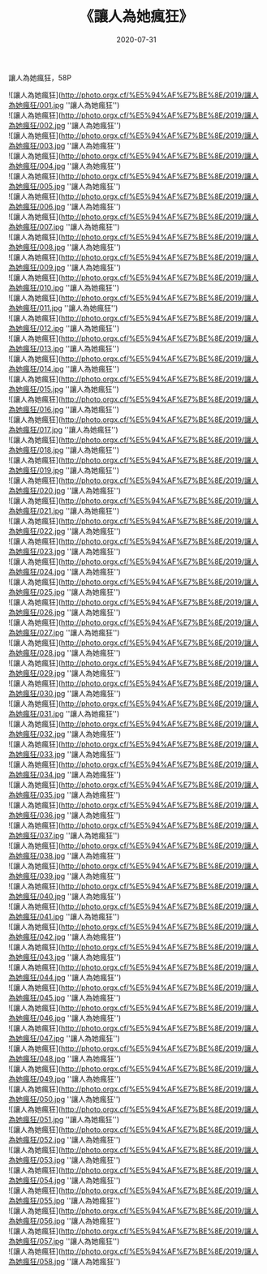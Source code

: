 ﻿---
layout: post
title:  《讓人為她瘋狂》
date:   2020-07-31
img: http://photo.orgx.cf/%E5%94%AF%E7%BE%8E/2019/讓人為她瘋狂/000.jpg
categories: [美女, 清纯, 唯美]
---

讓人為她瘋狂，58P

![讓人為她瘋狂](http://photo.orgx.cf/%E5%94%AF%E7%BE%8E/2019/讓人為她瘋狂/001.jpg ''讓人為她瘋狂'') <br>
![讓人為她瘋狂](http://photo.orgx.cf/%E5%94%AF%E7%BE%8E/2019/讓人為她瘋狂/002.jpg ''讓人為她瘋狂'') <br>
![讓人為她瘋狂](http://photo.orgx.cf/%E5%94%AF%E7%BE%8E/2019/讓人為她瘋狂/003.jpg ''讓人為她瘋狂'') <br>
![讓人為她瘋狂](http://photo.orgx.cf/%E5%94%AF%E7%BE%8E/2019/讓人為她瘋狂/004.jpg ''讓人為她瘋狂'') <br>
![讓人為她瘋狂](http://photo.orgx.cf/%E5%94%AF%E7%BE%8E/2019/讓人為她瘋狂/005.jpg ''讓人為她瘋狂'') <br>
![讓人為她瘋狂](http://photo.orgx.cf/%E5%94%AF%E7%BE%8E/2019/讓人為她瘋狂/006.jpg ''讓人為她瘋狂'') <br>
![讓人為她瘋狂](http://photo.orgx.cf/%E5%94%AF%E7%BE%8E/2019/讓人為她瘋狂/007.jpg ''讓人為她瘋狂'') <br>
![讓人為她瘋狂](http://photo.orgx.cf/%E5%94%AF%E7%BE%8E/2019/讓人為她瘋狂/008.jpg ''讓人為她瘋狂'') <br>
![讓人為她瘋狂](http://photo.orgx.cf/%E5%94%AF%E7%BE%8E/2019/讓人為她瘋狂/009.jpg ''讓人為她瘋狂'') <br>
![讓人為她瘋狂](http://photo.orgx.cf/%E5%94%AF%E7%BE%8E/2019/讓人為她瘋狂/010.jpg ''讓人為她瘋狂'') <br>
![讓人為她瘋狂](http://photo.orgx.cf/%E5%94%AF%E7%BE%8E/2019/讓人為她瘋狂/011.jpg ''讓人為她瘋狂'') <br>
![讓人為她瘋狂](http://photo.orgx.cf/%E5%94%AF%E7%BE%8E/2019/讓人為她瘋狂/012.jpg ''讓人為她瘋狂'') <br>
![讓人為她瘋狂](http://photo.orgx.cf/%E5%94%AF%E7%BE%8E/2019/讓人為她瘋狂/013.jpg ''讓人為她瘋狂'') <br>
![讓人為她瘋狂](http://photo.orgx.cf/%E5%94%AF%E7%BE%8E/2019/讓人為她瘋狂/014.jpg ''讓人為她瘋狂'') <br>
![讓人為她瘋狂](http://photo.orgx.cf/%E5%94%AF%E7%BE%8E/2019/讓人為她瘋狂/015.jpg ''讓人為她瘋狂'') <br>
![讓人為她瘋狂](http://photo.orgx.cf/%E5%94%AF%E7%BE%8E/2019/讓人為她瘋狂/016.jpg ''讓人為她瘋狂'') <br>
![讓人為她瘋狂](http://photo.orgx.cf/%E5%94%AF%E7%BE%8E/2019/讓人為她瘋狂/017.jpg ''讓人為她瘋狂'') <br>
![讓人為她瘋狂](http://photo.orgx.cf/%E5%94%AF%E7%BE%8E/2019/讓人為她瘋狂/018.jpg ''讓人為她瘋狂'') <br>
![讓人為她瘋狂](http://photo.orgx.cf/%E5%94%AF%E7%BE%8E/2019/讓人為她瘋狂/019.jpg ''讓人為她瘋狂'') <br>
![讓人為她瘋狂](http://photo.orgx.cf/%E5%94%AF%E7%BE%8E/2019/讓人為她瘋狂/020.jpg ''讓人為她瘋狂'') <br>
![讓人為她瘋狂](http://photo.orgx.cf/%E5%94%AF%E7%BE%8E/2019/讓人為她瘋狂/021.jpg ''讓人為她瘋狂'') <br>
![讓人為她瘋狂](http://photo.orgx.cf/%E5%94%AF%E7%BE%8E/2019/讓人為她瘋狂/022.jpg ''讓人為她瘋狂'') <br>
![讓人為她瘋狂](http://photo.orgx.cf/%E5%94%AF%E7%BE%8E/2019/讓人為她瘋狂/023.jpg ''讓人為她瘋狂'') <br>
![讓人為她瘋狂](http://photo.orgx.cf/%E5%94%AF%E7%BE%8E/2019/讓人為她瘋狂/024.jpg ''讓人為她瘋狂'') <br>
![讓人為她瘋狂](http://photo.orgx.cf/%E5%94%AF%E7%BE%8E/2019/讓人為她瘋狂/025.jpg ''讓人為她瘋狂'') <br>
![讓人為她瘋狂](http://photo.orgx.cf/%E5%94%AF%E7%BE%8E/2019/讓人為她瘋狂/026.jpg ''讓人為她瘋狂'') <br>
![讓人為她瘋狂](http://photo.orgx.cf/%E5%94%AF%E7%BE%8E/2019/讓人為她瘋狂/027.jpg ''讓人為她瘋狂'') <br>
![讓人為她瘋狂](http://photo.orgx.cf/%E5%94%AF%E7%BE%8E/2019/讓人為她瘋狂/028.jpg ''讓人為她瘋狂'') <br>
![讓人為她瘋狂](http://photo.orgx.cf/%E5%94%AF%E7%BE%8E/2019/讓人為她瘋狂/029.jpg ''讓人為她瘋狂'') <br>
![讓人為她瘋狂](http://photo.orgx.cf/%E5%94%AF%E7%BE%8E/2019/讓人為她瘋狂/030.jpg ''讓人為她瘋狂'') <br>
![讓人為她瘋狂](http://photo.orgx.cf/%E5%94%AF%E7%BE%8E/2019/讓人為她瘋狂/031.jpg ''讓人為她瘋狂'') <br>
![讓人為她瘋狂](http://photo.orgx.cf/%E5%94%AF%E7%BE%8E/2019/讓人為她瘋狂/032.jpg ''讓人為她瘋狂'') <br>
![讓人為她瘋狂](http://photo.orgx.cf/%E5%94%AF%E7%BE%8E/2019/讓人為她瘋狂/033.jpg ''讓人為她瘋狂'') <br>
![讓人為她瘋狂](http://photo.orgx.cf/%E5%94%AF%E7%BE%8E/2019/讓人為她瘋狂/034.jpg ''讓人為她瘋狂'') <br>
![讓人為她瘋狂](http://photo.orgx.cf/%E5%94%AF%E7%BE%8E/2019/讓人為她瘋狂/035.jpg ''讓人為她瘋狂'') <br>
![讓人為她瘋狂](http://photo.orgx.cf/%E5%94%AF%E7%BE%8E/2019/讓人為她瘋狂/036.jpg ''讓人為她瘋狂'') <br>
![讓人為她瘋狂](http://photo.orgx.cf/%E5%94%AF%E7%BE%8E/2019/讓人為她瘋狂/037.jpg ''讓人為她瘋狂'') <br>
![讓人為她瘋狂](http://photo.orgx.cf/%E5%94%AF%E7%BE%8E/2019/讓人為她瘋狂/038.jpg ''讓人為她瘋狂'') <br>
![讓人為她瘋狂](http://photo.orgx.cf/%E5%94%AF%E7%BE%8E/2019/讓人為她瘋狂/039.jpg ''讓人為她瘋狂'') <br>
![讓人為她瘋狂](http://photo.orgx.cf/%E5%94%AF%E7%BE%8E/2019/讓人為她瘋狂/040.jpg ''讓人為她瘋狂'') <br>
![讓人為她瘋狂](http://photo.orgx.cf/%E5%94%AF%E7%BE%8E/2019/讓人為她瘋狂/041.jpg ''讓人為她瘋狂'') <br>
![讓人為她瘋狂](http://photo.orgx.cf/%E5%94%AF%E7%BE%8E/2019/讓人為她瘋狂/042.jpg ''讓人為她瘋狂'') <br>
![讓人為她瘋狂](http://photo.orgx.cf/%E5%94%AF%E7%BE%8E/2019/讓人為她瘋狂/043.jpg ''讓人為她瘋狂'') <br>
![讓人為她瘋狂](http://photo.orgx.cf/%E5%94%AF%E7%BE%8E/2019/讓人為她瘋狂/044.jpg ''讓人為她瘋狂'') <br>
![讓人為她瘋狂](http://photo.orgx.cf/%E5%94%AF%E7%BE%8E/2019/讓人為她瘋狂/045.jpg ''讓人為她瘋狂'') <br>
![讓人為她瘋狂](http://photo.orgx.cf/%E5%94%AF%E7%BE%8E/2019/讓人為她瘋狂/046.jpg ''讓人為她瘋狂'') <br>
![讓人為她瘋狂](http://photo.orgx.cf/%E5%94%AF%E7%BE%8E/2019/讓人為她瘋狂/047.jpg ''讓人為她瘋狂'') <br>
![讓人為她瘋狂](http://photo.orgx.cf/%E5%94%AF%E7%BE%8E/2019/讓人為她瘋狂/048.jpg ''讓人為她瘋狂'') <br>
![讓人為她瘋狂](http://photo.orgx.cf/%E5%94%AF%E7%BE%8E/2019/讓人為她瘋狂/049.jpg ''讓人為她瘋狂'') <br>
![讓人為她瘋狂](http://photo.orgx.cf/%E5%94%AF%E7%BE%8E/2019/讓人為她瘋狂/050.jpg ''讓人為她瘋狂'') <br>
![讓人為她瘋狂](http://photo.orgx.cf/%E5%94%AF%E7%BE%8E/2019/讓人為她瘋狂/051.jpg ''讓人為她瘋狂'') <br>
![讓人為她瘋狂](http://photo.orgx.cf/%E5%94%AF%E7%BE%8E/2019/讓人為她瘋狂/052.jpg ''讓人為她瘋狂'') <br>
![讓人為她瘋狂](http://photo.orgx.cf/%E5%94%AF%E7%BE%8E/2019/讓人為她瘋狂/053.jpg ''讓人為她瘋狂'') <br>
![讓人為她瘋狂](http://photo.orgx.cf/%E5%94%AF%E7%BE%8E/2019/讓人為她瘋狂/054.jpg ''讓人為她瘋狂'') <br>
![讓人為她瘋狂](http://photo.orgx.cf/%E5%94%AF%E7%BE%8E/2019/讓人為她瘋狂/055.jpg ''讓人為她瘋狂'') <br>
![讓人為她瘋狂](http://photo.orgx.cf/%E5%94%AF%E7%BE%8E/2019/讓人為她瘋狂/056.jpg ''讓人為她瘋狂'') <br>
![讓人為她瘋狂](http://photo.orgx.cf/%E5%94%AF%E7%BE%8E/2019/讓人為她瘋狂/057.jpg ''讓人為她瘋狂'') <br>
![讓人為她瘋狂](http://photo.orgx.cf/%E5%94%AF%E7%BE%8E/2019/讓人為她瘋狂/058.jpg ''讓人為她瘋狂'') <br>
